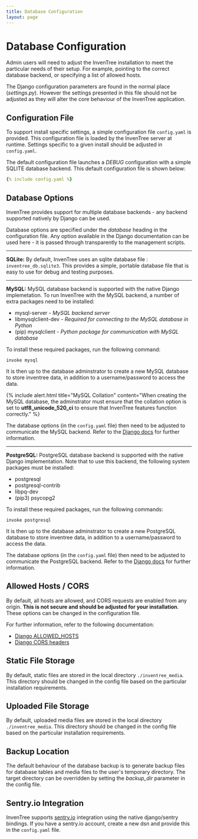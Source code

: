 ```yaml
---
title: Database Configuration
layout: page
---
```


# Database Configuration

Admin users will need to adjust the InvenTree installation to meet the particular needs of their setup. For example, pointing to the correct database backend, or specifying a list of allowed hosts.

The Django configuration parameters are found in the normal place (*settings.py*). However the settings presented in this file should not be adjusted as they will alter the core behaviour of the InvenTree application.

## Configuration File

To support install specific settings, a simple configuration file ``config.yaml`` is provided. This configuration file is loaded by the InvenTree server at runtime. Settings specific to a given install should be adjusted in ``config.yaml``.

The default configuration file launches a *DEBUG* configuration with a simple SQLITE database backend. This default configuration file is shown below:


```yaml
{% include config.yaml %}
```

## Database Options

InvenTree provides support for multiple database backends - any backend supported natively by Django can be used. 

Database options are specified under the *database* heading in the configuration file. Any option available in the Django documentation can be used here - it is passed through transparently to the management scripts.

<hr>

**SQLite:**
By default, InvenTree uses an sqlite database file : ``inventree_db.sqlite3``. This provides a simple, portable database file that is easy to use for debug and testing purposes. 

<hr>

**MySQL:** MySQL database backend is supported with the native Django implemetation. To run InvenTree with the MySQL backend, a number of extra packages need to be installed:

* mysql-server - *MySQL backend server*
* libmysqlclient-dev - *Required for connecting to the MySQL database in Python*
* (pip) mysqlclient - *Python package for communication with MySQL database*

To install these required packages, run the following command:

```
invoke mysql
```

It is then up to the database adminstrator to create a new MySQL database to store inventree data, in addition to a username/password to access the data.

{% include alert.html title="MySQL Collation" content="When creating the MySQL database, the adminstrator must ensure that the collation option is set to <b>utf8_unicode_520_ci</b> to ensure that InvenTree features function correctly." %}

The database options (in the ``config.yaml`` file) then need to be adjusted to communicate the MySQL backend. Refer to the [Django docs](https://docs.djangoproject.com/en/dev/ref/databases/) for further information.

<hr>

**PostgreSQL:** PostgreSQL database backend is supported with the native Django implementation. Note that to use this backend, the following system packages must be installed:

* postgresql
* postgresql-contrib
* libpq-dev
* (pip3) psycopg2

To install these required packages, run the following commands:

```
invoke postgresql
```

It is then up to the database adminstrator to create a new PostgreSQL database to store inventree data, in addition to a username/password to access the data.

The database options (in the ``config.yaml`` file) then need to be adjusted to communicate the PostgreSQL backend. Refer to the [Django docs](https://docs.djangoproject.com/en/dev/ref/databases/) for further information.

## Allowed Hosts / CORS

By default, all hosts are allowed, and CORS requests are enabled from any origin. **This is not secure and should be adjusted for your installation**. These options can be changed in the configuration file.

For further information, refer to the following documentation:

* [Django ALLOWED_HOSTS](https://docs.djangoproject.com/en/2.2/ref/settings/#allowed-hosts)
* [Django CORS headers](https://github.com/OttoYiu/django-cors-headers)

## Static File Storage

By default, static files are stored in the local directory `./inventree_media`. This directory should be changed in the config file based on the particular installation requirements.

## Uploaded File Storage

By default, uploaded media files are stored in the local directory `./inventree_media`. This directory should be changed in the config file based on the particular installation requirements.

## Backup Location

The default behaviour of the database backup is to generate backup files for database tables and media files to the user's temporary directory. The target directory can be overridden by setting the *backup_dir* parameter in the config file.

## Sentry.io Integration

InvenTree supports [sentry.io](https://sentry.io) integration using the native django/sentry bindings. If you have a sentry.io account, create a new dsn and provide this in the `config.yaml` file.